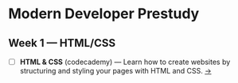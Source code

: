 # Modern Developer Prestudy

## Week 1 — HTML/CSS

- [ ] **HTML & CSS** (codecademy) — Learn how to create websites by structuring and styling your pages with HTML and CSS. [→](https://www.codecademy.com/en/tracks/web)
